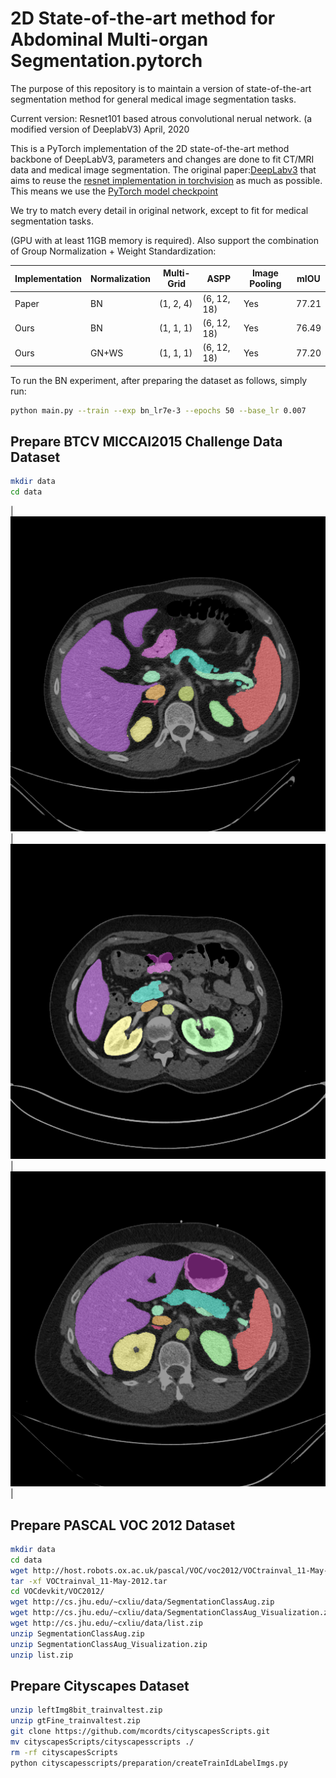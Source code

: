 # 2D State-of-the-art method for Abdominal Multi-organ Segmentation.pytorch

The purpose of this repository is to maintain a version of state-of-the-art segmentation method for general medical image segmentation tasks.

Current version: 
Resnet101 based atrous convolutional nerual network. (a modified version of DeeplabV3)
April, 2020



This is a PyTorch implementation of the 2D state-of-the-art method backbone of DeepLabV3, parameters and changes are done to fit CT/MRI data and medical image segmentation.
The original paper:[DeepLabv3](https://arxiv.org/abs/1706.05587) that aims to reuse the [resnet implementation in torchvision](https://github.com/pytorch/vision/blob/master/torchvision/models/resnet.py) as much as possible. This means we use the [PyTorch model checkpoint](https://github.com/pytorch/vision/blob/master/torchvision/models/resnet.py#L13)

We try to match every detail in original network, except to fit for medical segmentation tasks. 


(GPU with at least 11GB memory is required). Also support the combination of Group Normalization + Weight Standardization:

Implementation | Normalization | Multi-Grid | ASPP | Image Pooling | mIOU
--- | --- | --- | --- | --- | ---
Paper | BN | (1, 2, 4) | (6, 12, 18) | Yes | 77.21
Ours | BN | (1, 1, 1) | (6, 12, 18) | Yes | 76.49
Ours | GN+WS | (1, 1, 1) | (6, 12, 18) | Yes | 77.20

To run the BN experiment, after preparing the dataset as follows, simply run:
```bash
python main.py --train --exp bn_lr7e-3 --epochs 50 --base_lr 0.007
```
## Prepare BTCV MICCAI2015 Challenge Data Dataset
```bash
mkdir data
cd data
```
| ![ref_intens_clip_A](./figs/BTCV_demo1.png) |  ![padded_C](./figs/BTCV_demo2.png) | ![ref_intens_clip_A](./figs/BTCV_demo3.png) |


## Prepare PASCAL VOC 2012 Dataset
```bash
mkdir data
cd data
wget http://host.robots.ox.ac.uk/pascal/VOC/voc2012/VOCtrainval_11-May-2012.tar
tar -xf VOCtrainval_11-May-2012.tar
cd VOCdevkit/VOC2012/
wget http://cs.jhu.edu/~cxliu/data/SegmentationClassAug.zip
wget http://cs.jhu.edu/~cxliu/data/SegmentationClassAug_Visualization.zip
wget http://cs.jhu.edu/~cxliu/data/list.zip
unzip SegmentationClassAug.zip
unzip SegmentationClassAug_Visualization.zip
unzip list.zip
```

## Prepare Cityscapes Dataset
```bash
unzip leftImg8bit_trainvaltest.zip
unzip gtFine_trainvaltest.zip
git clone https://github.com/mcordts/cityscapesScripts.git
mv cityscapesScripts/cityscapesscripts ./
rm -rf cityscapesScripts
python cityscapesscripts/preparation/createTrainIdLabelImgs.py
```
